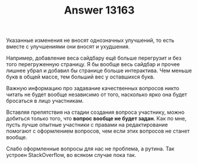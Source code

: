 ﻿---
title: "Answer 13163"
se.owner.user_id: 373567
se.owner.display_name: "aepot"
se.owner.link: "https://ru.meta.stackoverflow.com/users/373567/aepot"
se.answer_id: 13163
se.question_id: 13162
se.post_type: answer
se.is_accepted: False
---
<p>Указанные изменения не вносят однозначных улучшений, то есть вместе с улучшениями они вносят и ухудшения.</p>
<p>Например, добавление веса сайдбару ещё больше перегрузит и без того перегруженную страницу. Я бы вообще весь сайдбар и прочее лишнее убрал и добавил бы странице больше интерактива. Чем меньше букв в общей массе, тем больший вес у оставшихся букв.</p>
<p>Важную информацию про задавание качественных вопросов никто читать не будет вообще независимо от того, насколько ярко она будет бросаться в лицо участникам.</p>
<p>Вставляя препятствия на стадии создания вопроса участнику, можно добиться только того, что <strong>вопрос вообще не будет задан</strong>. Как по мне, пусть лучше опытные участники с правами на редактирование помогают с оформлением вопросов, чем если этих вопросов не станет вообще.</p>
<p>Слабо оформленные вопросы для нас не проблема, а рутина. Так устроен StackOverflow, во всяком случае пока так.</p>
